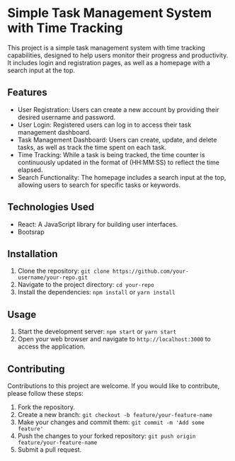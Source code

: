 # Simple Task Management System with Time Tracking

This project is a simple task management system with time tracking capabilities, designed to help users monitor their progress and productivity. It includes login and registration pages, as well as a homepage with a search input at the top.

## Features

- User Registration: Users can create a new account by providing their desired username and password.
- User Login: Registered users can log in to access their task management dashboard.
- Task Management Dashboard: Users can create, update, and delete tasks, as well as track the time spent on each task.
- Time Tracking: While a task is being tracked, the time counter is continuously updated in the format of (HH:MM:SS) to reflect the time elapsed.
- Search Functionality: The homepage includes a search input at the top, allowing users to search for specific tasks or keywords.

## Technologies Used

- React: A JavaScript library for building user interfaces.
- Bootsrap

## Installation

1. Clone the repository: `git clone https://github.com/your-username/your-repo.git`
2. Navigate to the project directory: `cd your-repo`
3. Install the dependencies: `npm install` or `yarn install`

## Usage

1. Start the development server: `npm start` or `yarn start`
2. Open your web browser and navigate to `http://localhost:3000` to access the application.

## Contributing

Contributions to this project are welcome. If you would like to contribute, please follow these steps:

1. Fork the repository.
2. Create a new branch: `git checkout -b feature/your-feature-name`
3. Make your changes and commit them: `git commit -m 'Add some feature'`
4. Push the changes to your forked repository: `git push origin feature/your-feature-name`
5. Submit a pull request.